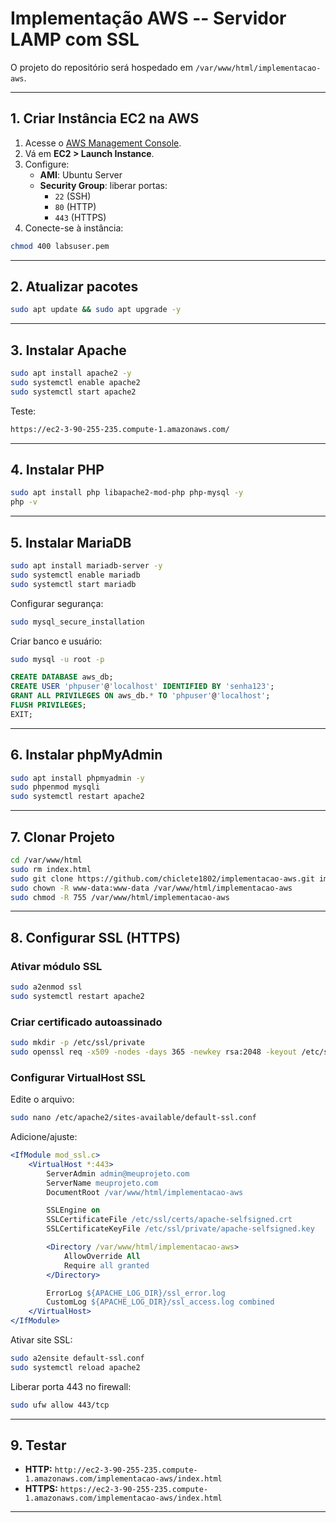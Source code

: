 #  Implementação AWS -- Servidor LAMP com SSL

O projeto do repositório será hospedado em
`/var/www/html/implementacao-aws`.

------------------------------------------------------------------------

##  1. Criar Instância EC2 na AWS

1.  Acesse o [AWS Management Console](https://console.aws.amazon.com/).
2.  Vá em **EC2 \> Launch Instance**.
3.  Configure:
    -   **AMI**: Ubuntu Server
    -   **Security Group**: liberar portas:
        -   `22` (SSH)
        -   `80` (HTTP)
        -   `443` (HTTPS)
4.  Conecte-se à instância:

``` bash
chmod 400 labsuser.pem
```

------------------------------------------------------------------------

##  2. Atualizar pacotes

``` bash
sudo apt update && sudo apt upgrade -y
```

------------------------------------------------------------------------

##  3. Instalar Apache

``` bash
sudo apt install apache2 -y
sudo systemctl enable apache2
sudo systemctl start apache2
```

Teste:

``` bash
https://ec2-3-90-255-235.compute-1.amazonaws.com/
```

------------------------------------------------------------------------

##  4. Instalar PHP

``` bash
sudo apt install php libapache2-mod-php php-mysql -y
php -v
```

------------------------------------------------------------------------

##  5. Instalar MariaDB

``` bash
sudo apt install mariadb-server -y
sudo systemctl enable mariadb
sudo systemctl start mariadb
```

Configurar segurança:

``` bash
sudo mysql_secure_installation
```

Criar banco e usuário:

``` bash
sudo mysql -u root -p
```

``` sql
CREATE DATABASE aws_db;
CREATE USER 'phpuser'@'localhost' IDENTIFIED BY 'senha123';
GRANT ALL PRIVILEGES ON aws_db.* TO 'phpuser'@'localhost';
FLUSH PRIVILEGES;
EXIT;
```

------------------------------------------------------------------------

##  6. Instalar phpMyAdmin

``` bash
sudo apt install phpmyadmin -y
sudo phpenmod mysqli
sudo systemctl restart apache2
```

------------------------------------------------------------------------

##  7. Clonar Projeto

``` bash
cd /var/www/html
sudo rm index.html
sudo git clone https://github.com/chiclete1802/implementacao-aws.git implementacao-aws
sudo chown -R www-data:www-data /var/www/html/implementacao-aws
sudo chmod -R 755 /var/www/html/implementacao-aws
```

------------------------------------------------------------------------

##  8. Configurar SSL (HTTPS)

### Ativar módulo SSL

``` bash
sudo a2enmod ssl
sudo systemctl restart apache2
```

### Criar certificado autoassinado

``` bash
sudo mkdir -p /etc/ssl/private
sudo openssl req -x509 -nodes -days 365 -newkey rsa:2048 -keyout /etc/ssl/private/apache-selfsigned.key -out /etc/ssl/certs/apache-selfsigned.crt
```

### Configurar VirtualHost SSL

Edite o arquivo:

``` bash
sudo nano /etc/apache2/sites-available/default-ssl.conf
```

Adicione/ajuste:

``` apache
<IfModule mod_ssl.c>
    <VirtualHost *:443>
        ServerAdmin admin@meuprojeto.com
        ServerName meuprojeto.com
        DocumentRoot /var/www/html/implementacao-aws

        SSLEngine on
        SSLCertificateFile /etc/ssl/certs/apache-selfsigned.crt
        SSLCertificateKeyFile /etc/ssl/private/apache-selfsigned.key

        <Directory /var/www/html/implementacao-aws>
            AllowOverride All
            Require all granted
        </Directory>

        ErrorLog ${APACHE_LOG_DIR}/ssl_error.log
        CustomLog ${APACHE_LOG_DIR}/ssl_access.log combined
    </VirtualHost>
</IfModule>
```

Ativar site SSL:

``` bash
sudo a2ensite default-ssl.conf
sudo systemctl reload apache2
```

Liberar porta 443 no firewall:

``` bash
sudo ufw allow 443/tcp
```

------------------------------------------------------------------------

##  9. Testar

-   **HTTP:** `http://ec2-3-90-255-235.compute-1.amazonaws.com/implementacao-aws/index.html`
-   **HTTPS:** `https://ec2-3-90-255-235.compute-1.amazonaws.com/implementacao-aws/index.html`

------------------------------------------------------------------------

